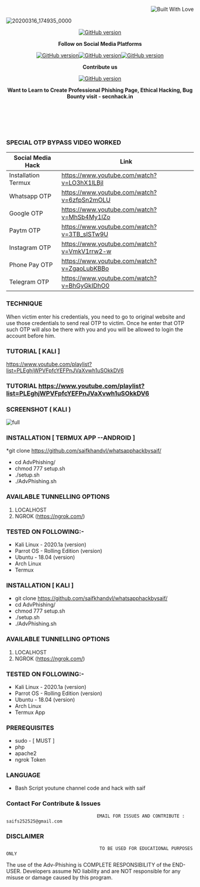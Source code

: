 <p align="right">
  <a><img title="Built With Love" src="https://forthebadge.com/images/badges/uses-html.svg" ></a>
 </p>

![20200316_174935_0000](https://user-images.githubusercontent.com/55870659/79133536-08bb1700-7d61-11ea-84a0-8e7fcbb70392.png)
<p align="center">
<a href="https://github.com/Ignitetch/AdvPhishing/releases"><img title="GitHub version" src="https://img.shields.io/badge/version-2.0-blue" ></a>  
</p>

<p align="center">
  <b> Follow on Social Media Platforms </b>
</p>
<p align="center">
<a href="https://www.facebook.com/secnhack"><img title="GitHub version" src="https://img.shields.io/badge/-Facebook-blue" ></a><a href="https://www.youtube.com/channel/UCfBDWui9dSRbCmT32jf848Q"><img title="GitHub version" src="https://img.shields.io/badge/-youtube-red" ></a><a href="https://twitter.com/secnhack?lang=en"><img title="GitHub version" src="https://img.shields.io/badge/-Twitter-blue" ></a>
</p>
<p align="center">
  <b> Contribute us</b>
</p>
<p align="center">
<a href="https://www.paypal.com/paypalme2/Goyal827"><img title="GitHub version" src="https://camo.githubusercontent.com/ae8af018f80649f3d379eb23dbf59acceaffa24e/68747470733a2f2f6c69626572617061792e636f6d2f6173736574732f776964676574732f646f6e6174652e737667"></a>
</p>
<p align="center">
  <b> Want to Learn to Create Professional Phishing Page, Ethical Hacking, Bug Bounty visit - secnhack.in  </b>
</p>

<br>
<br>
<br>
<br>

### SPECIAL OTP BYPASS VIDEO WORKED

Social Media Hack          |      Link
---------------------------|---------------
Installation Termux        | https://www.youtube.com/watch?v=LO3hX1lLBjI
Whatsapp OTP               | https://www.youtube.com/watch?v=6zfpSn2mOLU
Google OTP                 | https://www.youtube.com/watch?v=MhSb4My1lZo
Paytm OTP                  | https://www.youtube.com/watch?v=3TB_sISTw9U
Instagram OTP              | https://www.youtube.com/watch?v=VmkV1rrw2-w
Phone Pay OTP              | https://www.youtube.com/watch?v=ZgaoLubKBBo
Telegram OTP               | https://www.youtube.com/watch?v=BhGyGkIDhO0

### TECHNIQUE
When victim enter his credentials, you need to go to original website and use those credentials to send real OTP to victim. Once he enter that OTP such OTP will also be there with you and you will be allowed to login the account before him.

### TUTORIAL [ KALI ]
https://www.youtube.com/playlist?list=PLEghjWPVFpfcYEFPnJVaXvwh1uSOkkDV6

### TUTORIAL https://www.youtube.com/playlist?list=PLEghjWPVFpfcYEFPnJVaXvwh1uSOkkDV6

### SCREENSHOT ( KALI )
![full](https://user-images.githubusercontent.com/55870659/79147250-a7f80280-7d91-11ea-894a-d7d685a6e8cb.png)


### INSTALLATION [ TERMUX APP --ANDROID ]
*git clone https://github.com/saifkhandvl/whatsapphackbysaif/
* cd AdvPhishing/
* chmod 777 setup.sh
* ./setup.sh
* ./AdvPhishing.sh

### AVAILABLE TUNNELLING OPTIONS
1. LOCALHOST
2. NGROK (https://ngrok.com/)
### TESTED ON FOLLOWING:-
* Kali Linux - 2020.1a (version)
* Parrot OS - Rolling Edition (version)
* Ubuntu - 18.04 (version)
* Arch Linux
* Termux 

### INSTALLATION [ KALI ]
* git clone https://github.com/saifkhandvl/whatsapphackbysaif/
* cd AdvPhishing/
* chmod 777 setup.sh
* ./setup.sh
* ./AdvPhishing.sh

### AVAILABLE TUNNELLING OPTIONS
1. LOCALHOST
2. NGROK (https://ngrok.com/)
### TESTED ON FOLLOWING:-
* Kali Linux - 2020.1a (version)
* Parrot OS - Rolling Edition (version)
* Ubuntu - 18.04 (version)
* Arch Linux
* Termux App
### PREREQUISITES
* sudo - [ MUST ]
* php
* apache2
* ngrok Token
### LANGUAGE 
* Bash Script
youtune channel code and hack with saif

### Contact For Contribute & Issues 

                                      EMAIL FOR ISSUES AND CONTRIBUTE : saifs252525@gmail.com

### DISCLAIMER
                                       TO BE USED FOR EDUCATIONAL PURPOSES ONLY

The use of the Adv-Phishing is COMPLETE RESPONSIBILITY of the END-USER. Developers assume NO liability and are NOT responsible for any misuse or damage caused by this program. 
